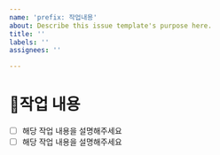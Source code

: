 ```yaml
---
name: 'prefix: 작업내용'
about: Describe this issue template's purpose here.
title: ''
labels: ''
assignees: ''

---
```


# 📃작업 내용
- [ ] 해당 작업 내용을 설명해주세요
- [ ] 해당 작업 내용을 설명해주세요
